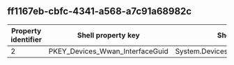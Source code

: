 ## ff1167eb-cbfc-4341-a568-a7c91a68982c

Property identifier | Shell property key | Shell name | Alias
--- | --- | --- | ---
2 | PKEY_Devices_Wwan_InterfaceGuid | System.Devices.Wwan.InterfaceGuid | 

